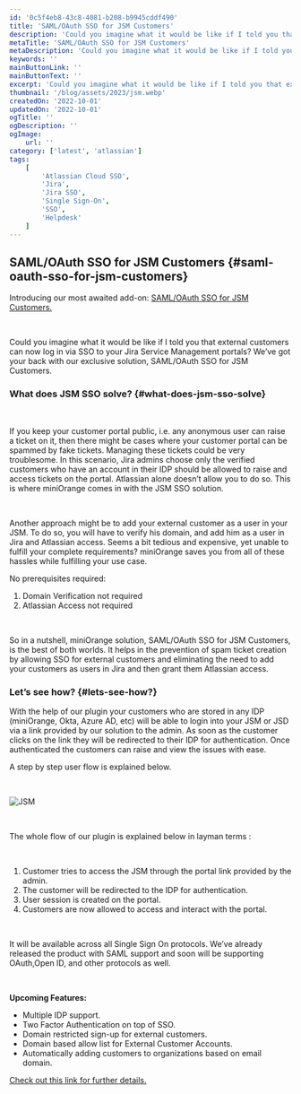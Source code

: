 ```yaml
---
id: '0c5f4eb8-43c8-4081-b208-b9945cddf490'
title: 'SAML/OAuth SSO for JSM Customers'
description: 'Could you imagine what it would be like if I told you that external customers can now log in via SSO to your Jira Service Management portals? We’ve got your back with our exclusive solution, SAML/OAuth SSO for JSM Customers.'
metaTitle: 'SAML/OAuth SSO for JSM Customers'
metaDescription: 'Could you imagine what it would be like if I told you that external customers can now log in via SSO to your Jira Service Management portals? We’ve got your back with our exclusive solution, SAML/OAuth SSO for JSM Customers.'
keywords: ''
mainButtonLink: ''
mainButtonText: ''
excerpt: 'Could you imagine what it would be like if I told you that external customers can now log in via SSO to your Jira Service Management portals? We’ve got your back with our exclusive solution, SAML/OAuth SSO for JSM Customers.'
thumbnail: '/blog/assets/2023/jsm.webp'
createdOn: '2022-10-01'
updatedOn: '2022-10-01'
ogTitle: ''
ogDescription: ''
ogImage:
    url: ''
category: ['latest', 'atlassian']
tags:
    [
        'Atlassian Cloud SSO',
        'Jira',
        'Jira SSO',
        'Single Sign-On',
        'SSO',
        'Helpdesk'
    ]
---
```


## SAML/OAuth SSO for JSM Customers {#saml-oauth-sso-for-jsm-customers}

Introducing our most awaited add-on: [SAML/OAuth SSO for JSM Customers.](https://marketplace.atlassian.com/apps/1229212/sso-integration-with-helpdesks-for-customers?hosting=cloud&tab=overview)

&nbsp;&nbsp;

Could you imagine what it would be like if I told you that external customers can now log in via SSO to your Jira Service Management portals? We’ve got your back with our exclusive solution, SAML/OAuth SSO for JSM Customers.

### What does JSM SSO solve? {#what-does-jsm-sso-solve}

&nbsp;

If you keep your customer portal public, i.e. any anonymous user can raise a ticket on it, then there might be cases where your customer portal can be spammed by fake tickets. Managing these tickets could be very troublesome. In this scenario, Jira admins choose only the verified customers who have an account in their IDP should be allowed to raise and access tickets on the portal. Atlassian alone doesn’t allow you to do so. This is where miniOrange comes in with the JSM SSO solution.

&nbsp;

Another approach might be to add your external customer as a user in your JSM. To do so, you will have to verify his domain, and add him as a user in Jira and Atlassian access. Seems a bit tedious and expensive, yet unable to fulfill your complete requirements? miniOrange saves you from all of these hassles while fulfilling your use case.

No prerequisites required:

1. Domain Verification not required
2. Atlassian Access not required

&nbsp;

So in a nutshell, miniOrange solution, SAML/OAuth SSO for JSM Customers, is the best of both worlds. It helps in the prevention of spam ticket creation by allowing SSO for external customers and eliminating the need to add your customers as users in Jira and then grant them Atlassian access.
 
### Let’s see how? {#lets-see-how?}


With the help of our plugin your customers who are stored in any IDP (miniOrange, Okta, Azure AD, etc) will be able to login into your JSM or JSD via a link provided by our solution to the admin.
As soon as the customer clicks on the link they will be redirected to their IDP for authentication. Once authenticated the customers can raise and view the issues with ease.

A step by step user flow is explained below.

&nbsp;&nbsp;

![JSM](/blog/assets/2023/jsm.webp)

&nbsp;

The whole flow of our plugin is explained below in layman terms :

&nbsp;

1. Customer tries to access the JSM through the portal link provided by the admin. 
2. The customer will be redirected to the IDP for authentication.
3. User session is created on the portal.
4. Customers are now allowed to access and interact with the portal.
 
&nbsp;&nbsp;


It will be available across all Single Sign On protocols. We’ve already released the product with  SAML support and soon will be supporting OAuth,Open ID, and other protocols as well.

&nbsp;&nbsp;

**Upcoming Features:**

- Multiple IDP support.
- Two Factor Authentication on top of SSO.
- Domain restricted sign-up for external customers. 
- Domain based allow list for External Customer Accounts.
- Automatically adding customers to organizations based on email domain.

[Check out this link for further details.](https://miniorange.com/atlassian/sso-for-jsm-customers)


